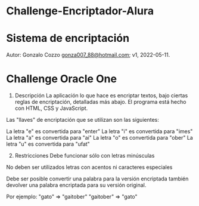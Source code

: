 ﻿# Challenge-Encriptador-Alura

# Sistema de encriptación
Autor: Gonzalo Cozzo <gonza007_88@hotmail.com>; v1, 2022-05-11.

# Challenge Oracle One

1. Descripción
La aplicación lo que hace es encriptar textos, bajo ciertas reglas de 
encriptación, detalladas más abajo.
El programa está hecho con HTML, CSS y JavaScript.

Las "llaves" de encriptación que se utilizan son las siguientes:

La letra "e" es convertida para "enter"
La letra "i" es convertida para "imes"
La letra "a" es convertida para "ai"
La letra "o" es convertida para "ober"
La letra "u" es convertida para "ufat"

2. Restricciones
Debe funcionar sólo con letras minúsculas

No deben ser utilizados letras con acentos ni caracteres especiales

Debe ser posible convertir una palabra para la versión encriptada también devolver una palabra encriptada para su versión original.

Por ejemplo:
"gato" ⇒ "gaitober"
"gaitober" ⇒ "gato"
